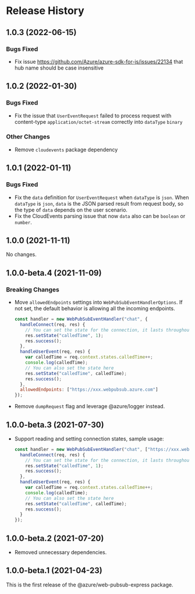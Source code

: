 # Release History

## 1.0.3 (2022-06-15)

### Bugs Fixed
- Fix issue https://github.com/Azure/azure-sdk-for-js/issues/22134 that hub name should be case insensitive

## 1.0.2 (2022-01-30)

### Bugs Fixed

- Fix the issue that `UserEventRequest` failed to process request with content-type `application/octet-stream` correctly into `dataType` `binary`

### Other Changes

- Remove `cloudevents` package dependency

## 1.0.1 (2022-01-11)

### Bugs Fixed

- Fix the `data` definition for `UserEventRequest` when `dataType` is `json`. When `dataType` is `json`, `data` is the JSON parsed result from request body, so the type of `data` depends on the user scenario.
- Fix the CloudEvents parsing issue that now `data` also can be `boolean` or `number`.

## 1.0.0 (2021-11-11)

No changes.

## 1.0.0-beta.4 (2021-11-09)

### Breaking Changes

- Move `allowedEndpoints` settings into `WebPubSubEventHandlerOptions`. If not set, the default behavior is allowing all the incoming endpoints.

  ```js
  const handler = new WebPubSubEventHandler("chat", {
    handleConnect(req, res) {
      // You can set the state for the connection, it lasts throughout the lifetime of the connection
      res.setState("calledTime", 1);
      res.success();
    },
    handleUserEvent(req, res) {
      var calledTime = req.context.states.calledTime++;
      console.log(calledTime);
      // You can also set the state here
      res.setState("calledTime", calledTime);
      res.success();
    },
    allowedEndpoints: ["https://xxx.webpubsub.azure.com"]
  });
  ```

- Remove `dumpRequest` flag and leverage @azure/logger instead.

## 1.0.0-beta.3 (2021-07-30)

- Support reading and setting connection states, sample usage:
  ```js
  const handler = new WebPubSubEventHandler("chat", ["https://xxx.webpubsub.azure.com"], {
    handleConnect(req, res) {
      // You can set the state for the connection, it lasts throughout the lifetime of the connection
      res.setState("calledTime", 1);
      res.success();
    },
    handleUserEvent(req, res) {
      var calledTime = req.context.states.calledTime++;
      console.log(calledTime);
      // You can also set the state here
      res.setState("calledTime", calledTime);
      res.success();
    }
  });
  ```

## 1.0.0-beta.2 (2021-07-20)

- Removed unnecessary dependencies.

## 1.0.0-beta.1 (2021-04-23)

This is the first release of the @azure/web-pubsub-express package.
